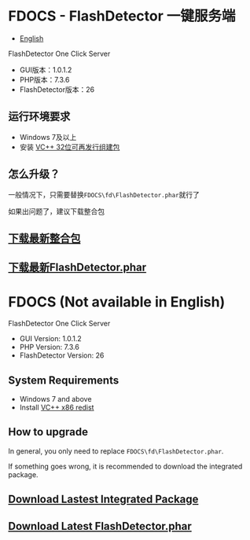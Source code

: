 # FDOCS - FlashDetector 一键服务端

* [English](#user-content-fdocs-not-available-in-english)

FlashDetector One Click Server

* GUI版本：1.0.1.2
* PHP版本：7.3.6
* FlashDetector版本：26

## 运行环境要求

* Windows 7及以上
* 安装 [VC++ 32位可再发行组建包](https://aka.ms/vs/16/release/vc_redist.x86.exe)

## 怎么升级？

一般情况下，只需要替换`FDOCS\fd\FlashDetector.phar`就行了

如果出问题了，建议下载整合包


## [下载最新整合包](https://coding.net/api/share/download/1a68082d-51f1-42b5-b052-fd5dd0bd4cbf)

## [下载最新FlashDetector.phar](https://coding.net/api/share/download/1334d5c1-1b9a-4a33-9990-5d94b7b46e2e)

# FDOCS (Not available in English)

FlashDetector One Click Server

* GUI Version: 1.0.1.2
* PHP Version: 7.3.6
* FlashDetector Version: 26

## System Requirements

* Windows 7 and above
* Install [VC++ x86 redist](https://aka.ms/vs/16/release/vc_redist.x86.exe)

## How to upgrade

In general, you only need to replace `FDOCS\fd\FlashDetector.phar`.

If something goes wrong, it is recommended to download the integrated package.


## [Download Lastest Integrated Package](https://coding.net/api/share/download/1a68082d-51f1-42b5-b052-fd5dd0bd4cbf)

## [Download Latest FlashDetector.phar](https://coding.net/api/share/download/1334d5c1-1b9a-4a33-9990-5d94b7b46e2e)